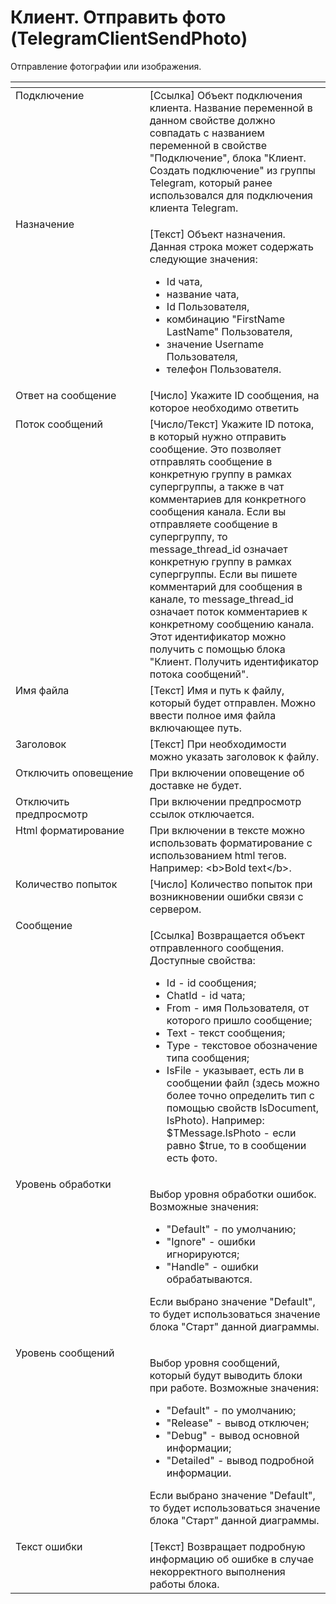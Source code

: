 # Клиент. Отправить фото (TelegramClientSendPhoto)

Отправление фотографии или изображения.

<table data-header-hidden><thead><tr><th width="232" valign="top"></th><th width="323" valign="top"></th></tr></thead><tbody><tr><td valign="top">Подключение                                                     </td><td valign="top">[Ссылка] Объект подключения клиента. Название переменной в данном свойстве должно совпадать с названием переменной в свойстве "Подключение", блока "Клиент. Создать подключение" из группы Telegram, который ранее использовался для подключения клиента Telegram.</td></tr><tr><td valign="top">Назначение</td><td valign="top"><p>[Текст] Объект назначения. Данная строка может содержать следующие значения: </p><ul><li>Id чата, </li><li>название чата, </li><li>Id Пользователя, </li><li>комбинацию "FirstName LastName" Пользователя, </li><li>значение Username Пользователя, </li><li>телефон Пользователя.</li></ul></td></tr><tr><td valign="top">Ответ на сообщение</td><td valign="top">[Число] Укажите ID сообщения, на которое необходимо ответить</td></tr><tr><td valign="top">Поток сообщений</td><td valign="top">[Число/Текст] Укажите ID потока, в который нужно отправить сообщение. Это позволяет отправлять сообщение в конкретную группу в рамках супергруппы, а также в чат комментариев для конкретного сообщения канала. Если вы отправляете сообщение в супергруппу, то message_thread_id означает конкретную группу в рамках супергруппы. Если вы пишете комментарий для сообщения в канале, то message_thread_id означает поток комментариев к конкретному сообщению канала. Этот идентификатор можно получить с помощью блока "Клиент. Получить идентификатор потока сообщений".</td></tr><tr><td valign="top">Имя файла</td><td valign="top">[Текст] Имя и путь к файлу, который будет отправлен. Можно ввести полное имя файла включающее путь.</td></tr><tr><td valign="top">Заголовок</td><td valign="top">[Текст] При необходимости можно указать заголовок к файлу.</td></tr><tr><td valign="top">Отключить оповещение</td><td valign="top">При включении оповещение об доставке не будет.</td></tr><tr><td valign="top">Отключить предпросмотр</td><td valign="top">При включении предпросмотр ссылок отключается.</td></tr><tr><td valign="top">Html форматирование</td><td valign="top">При включении в тексте можно использовать форматирование с использованием html тегов. Например: &#x3C;b>Bold text&#x3C;/b>.</td></tr><tr><td valign="top">Количество попыток</td><td valign="top">[Число] Количество попыток при возникновении ошибки связи с сервером.</td></tr><tr><td valign="top">Сообщение</td><td valign="top"><p>[Ссылка] Возвращается объект отправленного сообщения. Доступные свойства: </p><ul><li>Id - id сообщения; </li><li>ChatId - id чата; </li><li>From - имя Пользователя, от которого пришло сообщение; </li><li>Text - текст сообщения; </li><li>Type - текстовое обозначение типа сообщения; </li><li>IsFile - указывает, есть ли в сообщении файл (здесь можно более точно определить тип с помощью свойств IsDocument, IsPhoto). Например: $TMessage.IsPhoto - если равно $true, то в сообщении есть фото.</li></ul></td></tr><tr><td valign="top">Уровень обработки</td><td valign="top"><p>Выбор уровня обработки ошибок. Возможные значения: </p><ul><li>"Default" - по умолчанию; </li><li>"Ignore" - ошибки игнорируются; </li><li>"Handle" - ошибки обрабатываются. </li></ul><p>Если выбрано значение "Default", то будет использоваться значение блока "Старт" данной диаграммы.</p></td></tr><tr><td valign="top">Уровень сообщений</td><td valign="top"><p>Выбор уровня сообщений, который будут выводить блоки при работе. Возможные значения: </p><ul><li>"Default" - по умолчанию; </li><li>"Release" - вывод отключен; </li><li>"Debug" - вывод основной информации; </li><li>"Detailed" - вывод подробной информации. </li></ul><p>Если выбрано значение "Default", то будет использоваться значение блока "Старт" данной диаграммы.</p></td></tr><tr><td valign="top">Текст ошибки</td><td valign="top">[Текст] Возвращает подробную информацию об ошибке в случае некорректного выполнения работы блока.</td></tr></tbody></table>

